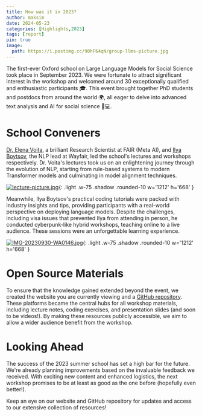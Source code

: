 ```yaml
---
title: How was it in 2023?
author: maksim
date: 2024-05-23
categories: [Highlights,2023]
tags: [report]
pin: true
image:
  path: https://i.postimg.cc/90hF64qN/group-llms-picture.jpg
---
```


The first-ever Oxford school on Large Language Models for Social Science took place in September 2023. We were fortunate to attract significant interest in the workshop and welcomed around 30 exceptionally qualified and enthusiastic participants 🎓. This event brought together PhD students and postdocs from around the world 🌍, all eager to delve into advanced text analysis and AI for social science 🧠💻.


# School Conveners

[Dr. Elena Voita](https://lena-voita.github.io/), a brilliant Research Scientist at FAIR (Meta AI), and [Ilya Boytsov](https://www.linkedin.com/in/ieboytsov/), the NLP lead at Wayfair, led the school's lectures and workshops respectively. Dr. Voita's lectures took us on an enlightening journey through the evolution of NLP, starting from rule-based systems to modern Transformer models and culminating in model alignment techniques.

[![lecture-picture.jpg](https://i.postimg.cc/v8rmWvJR/lecture-picture.jpg)](https://postimg.cc/w3BHzDxF){: .light .w-75 .shadow .rounded-10 w='1212' h='668' }

Meanwhile, Ilya Boytsov's practical coding tutorials were packed with industry insights and tips, providing participants with a real-world perspective on deploying language models. Despite the challenges, including visa issues that prevented Ilya from attending in person, he conducted cyberpunk-like hybrid workshops, teaching online to a live audience. These sessions were an unforgettable learning experience.

[![IMG-20230930-WA0146.jpg](https://i.postimg.cc/63RpbVTv/IMG-20230930-WA0146.jpg)](https://postimg.cc/wyqz7mXq){: .light .w-75 .shadow .rounded-10 w='1212' h='668' }

# Open Source Materials

To ensure that the knowledge gained extended beyond the event, we created the website you are currently viewing and a [GitHub repository](https://github.com/antndlcrx/oxford-llms-workshop). These platforms became the central hubs for all workshop materials, including lecture notes, coding exercises, and presentation slides (and soon to be videos!). By making these resources publicly accessible, we aim to allow a wider audience benefit from the workshop. 

# Looking Ahead
The success of the 2023 summer school has set a high bar for the future. We're already planning improvements based on the invaluable feedback we received. With exciting new content and enhanced logistics, the next workshop promises to be at least as good as the one before (hopefully even better!). 

Keep an eye on our website and GitHub repository for updates and access to our extensive collection of resources!
